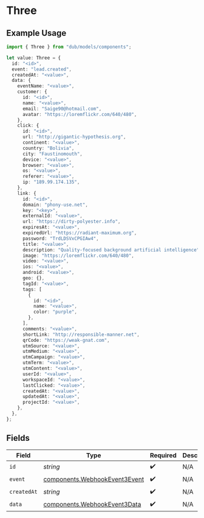 # Three

## Example Usage

```typescript
import { Three } from "dub/models/components";

let value: Three = {
  id: "<id>",
  event: "lead.created",
  createdAt: "<value>",
  data: {
    eventName: "<value>",
    customer: {
      id: "<id>",
      name: "<value>",
      email: "Saige90@hotmail.com",
      avatar: "https://loremflickr.com/640/480",
    },
    click: {
      id: "<id>",
      url: "http://gigantic-hypothesis.org",
      continent: "<value>",
      country: "Bolivia",
      city: "Faustinomouth",
      device: "<value>",
      browser: "<value>",
      os: "<value>",
      referer: "<value>",
      ip: "189.99.174.135",
    },
    link: {
      id: "<id>",
      domain: "phony-use.net",
      key: "<key>",
      externalId: "<value>",
      url: "https://dirty-polyester.info",
      expiresAt: "<value>",
      expiredUrl: "https://radiant-maximum.org",
      password: "TrdLDSVxCPGIAw4",
      title: "<value>",
      description: "Quality-focused background artificial intelligence",
      image: "https://loremflickr.com/640/480",
      video: "<value>",
      ios: "<value>",
      android: "<value>",
      geo: {},
      tagId: "<value>",
      tags: [
        {
          id: "<id>",
          name: "<value>",
          color: "purple",
        },
      ],
      comments: "<value>",
      shortLink: "http://responsible-manner.net",
      qrCode: "https://weak-gnat.com",
      utmSource: "<value>",
      utmMedium: "<value>",
      utmCampaign: "<value>",
      utmTerm: "<value>",
      utmContent: "<value>",
      userId: "<value>",
      workspaceId: "<value>",
      lastClicked: "<value>",
      createdAt: "<value>",
      updatedAt: "<value>",
      projectId: "<value>",
    },
  },
};
```

## Fields

| Field                                                                          | Type                                                                           | Required                                                                       | Description                                                                    |
| ------------------------------------------------------------------------------ | ------------------------------------------------------------------------------ | ------------------------------------------------------------------------------ | ------------------------------------------------------------------------------ |
| `id`                                                                           | *string*                                                                       | :heavy_check_mark:                                                             | N/A                                                                            |
| `event`                                                                        | [components.WebhookEvent3Event](../../models/components/webhookevent3event.md) | :heavy_check_mark:                                                             | N/A                                                                            |
| `createdAt`                                                                    | *string*                                                                       | :heavy_check_mark:                                                             | N/A                                                                            |
| `data`                                                                         | [components.WebhookEvent3Data](../../models/components/webhookevent3data.md)   | :heavy_check_mark:                                                             | N/A                                                                            |